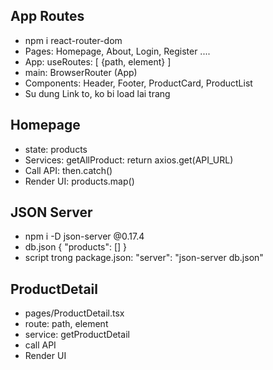 ## App Routes

- npm i react-router-dom
- Pages: Homepage, About, Login, Register ....
- App: useRoutes: [
  {path, element}
  ]
- main: BrowserRouter (App)
- Components: Header, Footer, ProductCard, ProductList
- Su dung Link to, ko bi load lai trang

## Homepage

- state: products
- Services: getAllProduct: return axios.get(API_URL)
- Call API: then.catch()
- Render UI: products.map()

## JSON Server

- npm i -D json-server @0.17.4
- db.json
  {
  "products": []
  }
- script trong package.json: "server": "json-server db.json"

## ProductDetail

- pages/ProductDetail.tsx
- route: path, element
- service: getProductDetail
- call API
- Render UI
